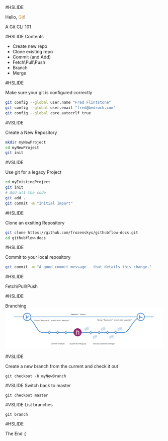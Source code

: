 #HSLIDE

Hello, <span style="color:#e49436">Git</span>!

A Git CLI 101

#HSLIDE
Contents

- Create new repo 
- Clone existing repo 
- Commit (and Add) 
- Fetch\Pull\Push 
- Branch 
- Merge 

#HSLIDE

Make sure your git is configured correctly

```bash
git config --global user.name "Fred Flintstone"
git config --global user.email "fred@bedrock.com"
git config --global core.autocrlf true
```

#VSLIDE

Create a New Repository

```bash
mkdir myNewProject
cd myNewProject
git init
```

#VSLIDE 

Use git for a legacy Project

```bash
cd myExistingProject
git init
# Add all the code
git add .
git commit -m "Initial Import"
```

#HSLIDE 

Clone an exsiting Repository

```bash
git clone https://github.com/frozenskys/githubflow-docs.git
cd githubflow-docs
```

#HSLIDE

Commit to your local repository

```bash
git commit -m "A good commit message - that details this change."
```

#HSLIDE

Fetch\Pull\Push

#HSLIDE

Branching
![Logo](assets/branching.png)

#VSLIDE

Create a new branch from the current and check it out 

```
git checkout -b myNewBranch
```

#VSLIDE
Switch back to master

```
git checkout master
```

#VSLIDE
List branches

```
git branch
```

#HSLIDE

The End :)